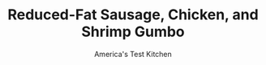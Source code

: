 ---
layout: ../../layouts/MarkdownPostLayout.astro
title: Reduced-Fat Sausage, Chicken, and Shrimp Gumbo
author: America's Test Kitchen
pubDate: 2023-03-15
description: "It’s not gumbo without roux. Roux is fatty by definition. So how do you cut the fat without cutting the roux?"
image_url: https://res.cloudinary.com/hksqkdlah/image/upload/ar_1:1,c_fill,dpr_2.0,f_auto,fl_lossy.progressive.strip_profile,g_faces:auto,q_auto:low,w_344/10184_sfs-shrimpandsausagegumbo-26
tags: ["Main Courses","American","Pork","Stews"]
calories: 2405
protein: 38
carbohydrates: 21
fats: 
fiber: 3
ingredients: ["1/2 cup, all-purpose flour","1 tablespoon, vegetable oil","4 ounces, andouille sausage, halved lengthwise and sliced thin","1 , onion, chopped fine","1 , green bell pepper, stemmed, seeded, and chopped fine","1 , celery rib, minced","5 , garlic cloves, minced","1 teaspoon, minced fresh thyme","1/4 teaspoon, cayenne pepper","4 cups, low-sodium chicken broth","1 (14.5-ounce) can, diced tomatoes, drained","3 tablespoons, fish sauce","2 (12-ounce) bone-in, split chicken breasts, skin removed, trimmed","1 pound, medium shrimp (41-50 per pound), peeled, deveined, and tails removed","2 cups, frozen okra, thawed",", Salt and pepper"]
serves: 6
time: "1¾ hours"
instructions: ["Toast flour in Dutch oven over medium heat, stirring constantly, until light brown and fragrant, 7 to 10 minutes. Transfer to bowl.","Heat oil in now-empty Dutch oven over medium heat until just smoking. Add sausage and cook until browned, about 5 minutes. Add onion, bell pepper, and celery and cook, stirring frequently, until softened, about 8 minutes. Stir in toasted flour, garlic, thyme, and cayenne and cook until ­fragrant, about 1 minute. Whisk in broth slowly to avoid lumps. Stir in tomatoes and fish sauce. Add chicken and bring to boil. Reduce heat to medium-low and simmer until chicken registers 160 degrees, about 25 minutes.","Transfer chicken to plate. Cover gumbo and remove from heat. When chicken is cool enough to handle, shred into bite-size pieces and return to pot; discard bones. Return gumbo to simmer, stir in shrimp and okra, and cook until heated through, about 5 minutes. Season with salt and pepper to taste. Serve. (Gumbo can be refrigerated for 3 days or frozen for up to 1 month.)"]
nutrition: ["839 mg Potassium","475 mg Phosphorus","136 mg Calcium","2 mg Iron","95 mg Magnesium","1428 mg Sodium","2 mg Zinc","18 g Fat","14 mg Niacin (B3)","8 g Monounsaturated","3 g Polyunsaturated","34 mg Vitamin C","164 mg Cholesterol","4 g Saturated","3 g Fiber","16 µg Folic acid","60 µg Folate (food)","4 g Sugars","18 µg Vitamin K","436 g Water","21 g Carbs","87 µg Folate equivalent (total)","38 g Protein","2 mg Vitamin E","1 µg Vitamin B12","99 µg Vitamin A","400 kcal Energy","2405 calories"]
notes: "The toasted flour in step 1 should be slightly paler than a brown paper bag. You can find fish sauce in the international food aisle of most grocery stores. Since the salt content of fish sauce varies from brand to brand, taste the finished gumbo before seasoning it with salt. Serve with rice."
---